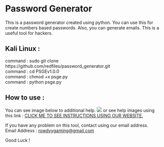 # <h1>Password Generator</h1>
This is a password generator created using python. You can use this for create numbers based passwords. Also, you can generate emails. This is a useful tool for hackers. 

<h2>Kali Linux :</h2> 
command : sudo git clone https://github.com/redfiles/password_generator.git <br>
command : cd PSGEv1.0.0 <br>
command : chmod +x psge.py <br>
command : python psge.py

<h2>How to use : </h2>
You can see image below to additional help.
<img src="http://usa-network.hostfree.pw/img/psge1.png">
or 
see help images using this link : <a href="http://usa-network.hostfree.pw/img/">CLICK ME TO SEE INSTRUCTIONS USING OUR WEBSITE.</a>

If you have any problem on this tool, contact using our email address.<br />
Email Address : <a href="rowdyygaming@gmail.com">rowdyygaming@gmail.com</a>
 
Good Luck !
